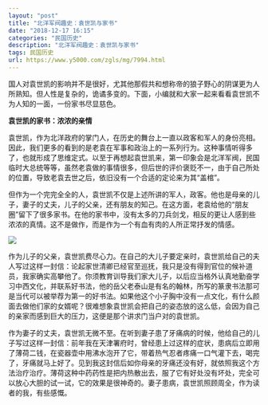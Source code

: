 ```yaml
---
layout: "post"
title: "北洋军阀趣史：袁世凯与家书"
date: "2018-12-17 16:15"
categories: "民国历史"
description: "北洋军阀趣史：袁世凯与家书"
tags: 民国历史
url: https://www.y5000.com/zgls/mg/7994.html
---
```






国人对袁世凯的影响并不是很好，尤其他那假共和想称帝的狼子野心的阴谋更为人所熟知。但人性是复杂的，诡谲多变的。下面，小编就和大家一起来看看袁世凯不为人知的一面，一份家书尽显慈色。

**袁世凯的家书：浓浓的亲情**

袁世凯，作为北洋政府的掌门人，在历史的舞台上一直以政客和军人的身份亮相。因此，我们更多的看到的是老袁在军事和政治上的一系列行为。这种事情听得多了，也就形成了思维定式。以至于再想起袁世凯来，第一印象会是北洋军阀，民国临时大总统等等，虽然老袁做的事情很多，但后世的评价褒贬不一，由于自己所处的位置，导致老袁去世之后，依旧没有一个合适的定论来为其“盖棺”。

但作为一个完完全全的人，袁世凯不仅是上述所讲的军人，政客。他也是母亲的儿子，妻子的丈夫，儿子的父亲，还有朋友的知己。在这方面，老袁给他的“朋友圈”留下了很多家书。在他的家书中，没有太多的刀兵剑戈，相反的更让人感到些浓浓的真情。这不是做作，而是作为一个有血有肉的人所正常抒发的情感。

![](https://img.y5000.com/uploads/allimg/161221/164Z36415-0.jpg)

作为儿子的父亲，袁世凯费尽心力。在自己的大儿子要定亲时，袁世凯给自己的夫人写过这样一封信：论起家世清卿已经官至巡抚，我只是没有得到官位的候补道员，我家确实高攀他了。你须教育训导我们家大儿子，以后应当格外认真地勤奋学习中西文化，并联系好书法，他的岳父老泰山是有名的翰林，所写的篆隶书法那可是当代可以被举荐为第一的好书法。如果他这个小子胸中没有一点文化，有什么颜面去做他们家的女婿呢？很难想象袁世凯会把自己的姿态放的这么低，会因为自己的亲家而感到巨大的压力，这便是那个讲求门当户对的袁世凯。

作为妻子的丈夫，袁世凯无微不至。在听到妻子患了牙痛病的时候，他给自己的儿子写过这样一封信：前年我在天津署府时，曾经患上过这样的症状，患病后立即用了薄荷二钱，在瓷器壶中用沸水泡开了它，带着热气忍者疼痛一口气灌下去，喝完了，牙痛就马上好了。见到我这封信后如你母亲的牙痛还没有好，就依照我这个方法治疗治疗。薄荷这种中药药性是把内热散出去，服了它有好处没有坏处，完全可以放心大胆的试一试，它的效果是很神奇的。妻子患病，袁世凯照顾周全，作为读者的我，有些感慨。
